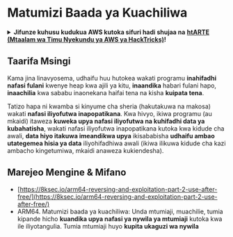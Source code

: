 # Matumizi Baada ya Kuachiliwa

<details>

<summary><strong>Jifunze kuhusu kudukua AWS kutoka sifuri hadi shujaa na</strong> <a href="https://training.hacktricks.xyz/courses/arte"><strong>htARTE (Mtaalam wa Timu Nyekundu ya AWS ya HackTricks)</strong></a><strong>!</strong></summary>

Njia nyingine za kusaidia HackTricks:

* Ikiwa unataka kuona **kampuni yako ikionekana kwenye HackTricks** au **kupakua HackTricks kwa PDF** Angalia [**MIPANGO YA KUJIUNGA**](https://github.com/sponsors/carlospolop)!
* Pata [**bidhaa rasmi za PEASS & HackTricks**](https://peass.creator-spring.com)
* Gundua [**Familia ya PEASS**](https://opensea.io/collection/the-peass-family), mkusanyiko wetu wa [**NFTs**](https://opensea.io/collection/the-peass-family) za kipekee
* **Jiunge na** 💬 [**Kikundi cha Discord**](https://discord.gg/hRep4RUj7f) au kikundi cha [**telegram**](https://t.me/peass) au **tufuate** kwenye **Twitter** 🐦 [**@hacktricks\_live**](https://twitter.com/hacktricks\_live)**.**
* **Shiriki mbinu zako za kudukua kwa kuwasilisha PRs kwa** [**HackTricks**](https://github.com/carlospolop/hacktricks) na [**HackTricks Cloud**](https://github.com/carlospolop/hacktricks-cloud) repos za github.

</details>

## Taarifa Msingi

Kama jina linavyosema, udhaifu huu hutokea wakati programu **inahifadhi nafasi fulani** kwenye heap kwa ajili ya kitu, **inaandika** habari fulani hapo, **inaachilia** kwa sababu inaonekana haifai tena na kisha **kuipata tena**.

Tatizo hapa ni kwamba si kinyume cha sheria (hakutakuwa na makosa) wakati **nafasi iliyofutwa inapopatikana**. Kwa hivyo, ikiwa programu (au mkaidi) itaweza **kuweka upya nafasi iliyofutwa na kuhifadhi data ya kubahatisha**, wakati nafasi iliyofutwa inapopatikana kutoka kwa kidude cha awali, **data hiyo itakuwa imeandikwa upya** ikisababisha **udhaifu ambao utategemea hisia ya data** iliyohifadhiwa awali (ikiwa ilikuwa kidude cha kazi ambacho kingetumiwa, mkaidi anaweza kukiendesha).

## Marejeo Mengine & Mifano

* [https://8ksec.io/arm64-reversing-and-exploitation-part-2-use-after-free/](https://8ksec.io/arm64-reversing-and-exploitation-part-2-use-after-free/)
* ARM64. Matumizi baada ya kuachiliwa: Unda mtumiaji, muachilie, tumia kipande hicho **kuandika upya nafasi ya nywila ya mtumiaji** kutoka kwa ile iliyotangulia. Tumia mtumiaji huyo **kupita ukaguzi wa nywila**
